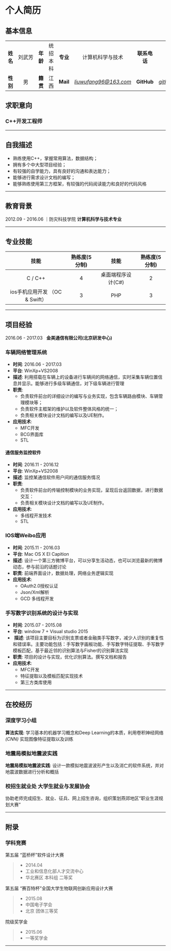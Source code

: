 
# 个人简历
## 基本信息

|  |  |  | |  |  |  | |
|:--:|:--:|:--:|:--:|:--:|:--:|:--:|:--:|
| **姓名** |刘武芳 |**年龄**|统招本科|**专业**|计算机科学与技术| **联系电话** | **18333663893** |
| **性别** |  男　　|**籍贯** | 江西 | **Mail** |*liuwufang96@163.com*| **GitHub** | [*github.com/suilin1254703825*](https://github.com/suilin1254703825) |


##  求职意向

### **C++开发工程师**  
--- 
## 自我描述
+ 熟练使用C++，掌握常用算法，数据结构；
+ 拥有多个中大型项目经验；
+ 有较强的自学能力，具有良好的沟通和表达能力；
+ 能够进行需求设计文档的编写；
+ 能够熟练使用第三方框架，有较强的代码阅读能力和良好的代码风格
-----
## 教育背景
2012.09 - 2016.06  ｜防灾科技学院 **计算机科学与技术专业**

--------
## 专业技能
| 技能 | 熟练度(5分制) | 技能 | 熟练度(5分制) |   
| :---: | :---: | :---: | :---: |
|C / C++|4|桌面端程序设计(C#)|2|
|ios手机应用开发	（OC & Swift）|3|PHP|3|

--------

## 项目经验
2016.06 - 2017.03   **金美通信有限公司(北京研发中心)**
### 车辆网络管理系统
* **时间**: 2016.06 - 2017.03
* **平台**: WinXp+VS2008
* **描述**: 利用搭载在车辆上的设备进行车辆间的网络通信，实时采集车辆位置信息并显示。能够进行多级车辆通信，对下级车辆进行管理
* **职责**:
	+ 负责软件前台的详细设计的编写与业务实现，包含车辆路由模块、车辆管理模块等；  
	+ 负责软件主框架的维护以及软件整体风格的统一；
	+ 负责相关模块设计文档的编写以及UE制作。
*  **应用技术**:
	+ MFC开发
	+ BCG界面库 
	+ STL

#### 通信服务监控软件
* **时间**: 2016.11 - 2016.12
* **平台**: WinXp+VS2008
* **描述**: 监控某通信软件用户间的通信服务情况
* **职责**:
	+ 负责软件前台的传输控制模块的业务实现，呈现后台返回数据，进行数据交互：  
	+ 负责相关模块设计文档的编写以及UE制作。
*  **应用技术**:
	+ 多线程开发技术
	+ STL
	
### IOS端Weibo应用
* **时间**: 2015.11 - 2016.03
* **平台**: Mac OS X EI Capition
* **描述**: 设计一个第三方微博平台，可以分享生活动态，也可以浏览最新的微博动态，参与前沿的话题讨论
* **职责**: 前端界面设计，数据处理，网络业务逻辑实现
*  **应用技术**:
	+ OAuth2.0授权认证
	+ Json/Xml解析 
	+ GCD 多线程开发 

### 手写数字识别系统的设计与实现

*  **时间**: 2015.07 - 2015.08
*  **平台**: window 7 + Visual studio 2015 
*  **描述**: 该项目主要目标为识别支票或者金融类手写数字，减少人识别的重复性和错误率。主要功能包括：手写数字画板功能、手写数字特征提取、手写数字模板匹配，基于最近邻的识别算法与Fisher的识别算法实现
*  **职责**: 项目的设计与实现，优化识别算法。撰写文档和报告
*  **应用技术**:
	+ MFC开发
	+ 特征提取以及模板匹配实现技术 
	+ 第三方类库使用
----

## 在校经历

### 深度学习小组
**算法实现**:
 学习基本的机器学习概念和Deep Learning的本质，利用卷积神经网络 *(CNN)* 实现图像特征提取以及训练
### 地震局模拟地震波实践
**地震局模拟地震波实践**:
  设计一款模拟地震波波形产生以及消亡的软件系统，并对地震波数据进行分析和概括
### 校招生就业处 大学生就业与发展协会  
  协助老师完成招生、就业、征兵、网上招生咨询，组织策划燕郊地区“职业生涯规划大赛”  
  
--------

## 附录

### 学科竞赛

 第五届 “蓝桥杯”软件设计大赛
> - 2014.04 
> - 工业和信息化部人才交流中心
> - 华北赛区 本科组  二等奖

第五届 “赛百特杯”全国大学生物联网创新应用设计大赛 
> - 2015.08 
> - 中国电子学会
> - 北京 团体三等奖

院级奖学金
> - 2015.06
> - 一等奖学金

-------

